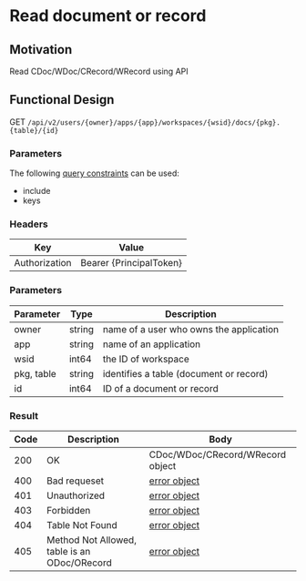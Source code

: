 # Read document or record
## Motivation
Read CDoc/WDoc/CRecord/WRecord using API

## Functional Design
GET `/api/v2/users/{owner}/apps/{app}/workspaces/{wsid}/docs/{pkg}.{table}/{id}`

### Parameters
The following [query constraints](query-constraints.md) can be used:
- include
- keys

### Headers
| Key | Value |
| --- | --- |
| Authorization | Bearer {PrincipalToken} |

### Parameters
| Parameter | Type | Description |
| --- | --- | --- |
| owner | string | name of a user who owns the application |
| app | string | name of an application |
| wsid | int64 | the ID of workspace |
| pkg, table | string | identifies a table (document or record) |
| id | int64 | ID of a document or record |

### Result
| Code | Description | Body 
| --- | --- | --- |
| 200 | OK | CDoc/WDoc/CRecord/WRecord object |
| 400 | Bad requeset | [error object](conventions.md#errors) |
| 401 | Unauthorized | [error object](conventions.md#errors) |
| 403 | Forbidden | [error object](conventions.md#errors) |
| 404 | Table Not Found | [error object](conventions.md#errors) |
| 405 | Method Not Allowed, table is an ODoc/ORecord | [error object](conventions.md#errors) |
